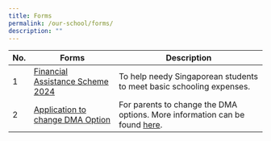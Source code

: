 ```yaml
---
title: Forms
permalink: /our-school/forms/
description: ""
---
```

| No. | Forms | Description |
| -------- | -------- | -------- |
| 1 | [Financial Assistance Scheme 2024](/files/Forms/2024%20moe%20fas%20application%20form.pdf) | To help needy Singaporean students to meet basic schooling expenses. |
| 2     | [Application to change DMA Option](https://www.chr.sg/DMAoption/) | For parents to change the DMA options. More information can be found [here](/files/Annex%20A%20-%20DMA%20Settings%20After%20School%20Hours.pdf). |